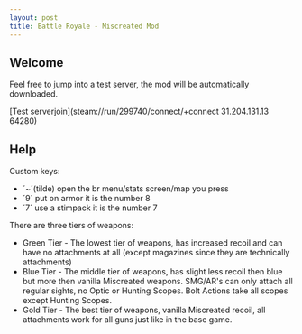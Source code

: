 ```yaml
---
layout: post
title: Battle Royale - Miscreated Mod
---
```


## Welcome

Feel free to jump into a test server, the mod will be automatically downloaded.

[Test serverjoin](steam://run/299740/connect/+connect 31.204.131.13 64280)

## Help
Custom keys:
* ´~´(tilde) open the br menu/stats screen/map you press 
* ´9´ put on armor it is the number 8
* ´7´ use a stimpack it is the number 7

There are three tiers of weapons:
* Green Tier - The lowest tier of weapons, has increased recoil and can have no attachments at all (except magazines since they are technically attachments)
* Blue Tier - The middle tier of weapons, has slight less recoil then blue but more then vanilla Miscreated weapons.  SMG/AR's can only attach all regular sights, no Optic or Hunting Scopes.  Bolt Actions take all scopes except Hunting Scopes.  
* Gold Tier - The best tier of weapons, vanilla Miscreated recoil, all attachments work for all guns just like in the base game.
